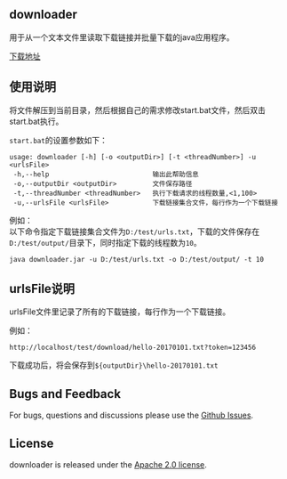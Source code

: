 ## downloader
用于从一个文本文件里读取下载链接并批量下载的java应用程序。

[下载地址](https://github.com/yyhan/downloader/releases)

## 使用说明
将文件解压到当前目录，然后根据自己的需求修改start.bat文件，然后双击start.bat执行。

`start.bat`的设置参数如下：

```
usage: downloader [-h] [-o <outputDir>] [-t <threadNumber>] -u <urlsFile>
 -h,--help                          输出此帮助信息
 -o,--outputDir <outputDir>         文件保存路径
 -t,--threadNumber <threadNumber>   执行下载请求的线程数量,<1,100>
 -u,--urlsFile <urlsFile>           下载链接集合文件，每行作为一个下载链接
```
例如：  
以下命令指定下载链接集合文件为`D:/test/urls.txt`，下载的文件保存在`D:/test/output/`目录下，同时指定下载的线程数为`10`。
``` batch
java downloader.jar -u D:/test/urls.txt -o D:/test/output/ -t 10
```

## urlsFile说明

urlsFile文件里记录了所有的下载链接，每行作为一个下载链接。

例如：
```text
http://localhost/test/download/hello-20170101.txt?token=123456
```
下载成功后，将会保存到`${outputDir}\hello-20170101.txt`

## Bugs and Feedback

For bugs, questions and discussions please use the [Github Issues](https://github.com/yyhan/downloader/issues).

## License
downloader is released under the [Apache 2.0 license](LICENSE). 
